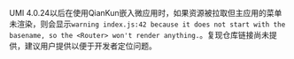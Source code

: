 UMI 4.0.24以后在使用QianKun嵌入微应用时，如果资源被拉取但主应用的菜单未渲染，则会显示`warning index.js:42 because it does not start with the basename, so the <Router> won't render anything.`。复现仓库链接尚未提供，建议用户提供以便于开发者定位问题。
